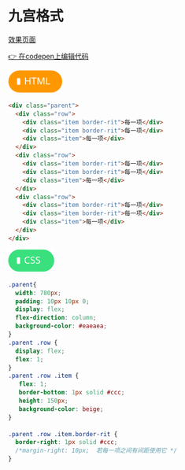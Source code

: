 # 九宫格式

[效果页面](../assets/source/01_11九宫格布局.html ':include :type=iframe width=100% height=500px')

[:point_right: 在codepen上编辑代码](https://codepen.io/shuangcs/pen/rdgjyL)

![标签](../assets/html.svg)

```html
<div class="parent">
  <div class="row">
    <div class="item border-rit">每一项</div>
    <div class="item border-rit">每一项</div>
    <div class="item">每一项</div>
  </div>
  <div class="row">
    <div class="item border-rit">每一项</div>
    <div class="item border-rit">每一项</div>
    <div class="item">每一项</div>
  </div>
  <div class="row">
    <div class="item border-rit">每一项</div>
    <div class="item border-rit">每一项</div>
    <div class="item">每一项</div>
  </div>
</div>
```

![标签](../assets/css.svg)

```css
.parent{
  width: 780px;
  padding: 10px 10px 0;
  display: flex;
  flex-direction: column;
  background-color: #eaeaea;
}
.parent .row {
  display: flex;
  flex: 1;
}
.parent .row .item {
   flex: 1;
   border-bottom: 1px solid #ccc;
   height: 150px;
   background-color: beige;
}

.parent .row .item.border-rit {
  border-right: 1px solid #ccc;
  /*margin-right: 10px;  若每一项之间有间距使用它 */
}
```